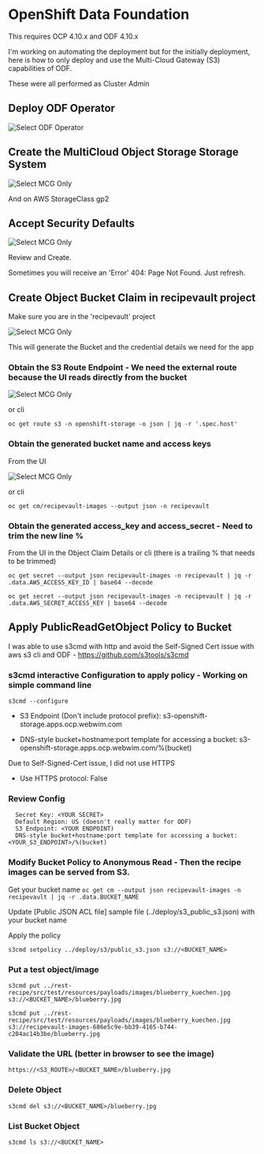 # OpenShift Data Foundation

This requires OCP 4.10.x and ODF 4.10.x

I'm working on automating the deployment but for the initially deployment, here is how to only deploy and use the Multi-Cloud Gateway (S3) capabilities of ODF.

These were all performed as Cluster Admin

## Deploy ODF Operator

![Select ODF Operator](./images/odf_operator_install.png)

## Create the MultiCloud Object Storage Storage System

![Select MCG Only](./images/step1_select_backing_storage.png)

And on AWS StorageClass gp2 

## Accept Security Defaults

![Select MCG Only](./images/step2_security.png)

Review and Create. 

Sometimes you will receive an 'Error' 404: Page Not Found.  Just refresh.


## Create Object Bucket Claim in recipevault project

Make sure you are in the 'recipevault' project

![Select MCG Only](./images/create_recipevault_bucket.png)

This will generate the Bucket and the credential details we need for the app

### Obtain the S3 Route Endpoint - We need the external route because the UI reads directly from the bucket

![Select MCG Only](./images/odf_s3_endpoint.png)

or cli

`oc get route s3 -n openshift-storage -o json | jq -r '.spec.host'`

### Obtain the generated bucket name and access keys

From the UI 

![Select MCG Only](./images/object_bucket_details.png)

or cli

`oc get cm/recipevault-images --output json -n recipevault` 

### Obtain the generated access_key and access_secret - Need to trim the new line % 

From the UI in the Object Claim Details or cli (there is a trailing % that needs to be trimmed)

`oc get secret --output json recipevault-images -n recipevault | jq -r .data.AWS_ACCESS_KEY_ID | base64 --decode`

`oc get secret --output json recipevault-images -n recipevault | jq -r .data.AWS_SECRET_ACCESS_KEY | base64 --decode`

## Apply PublicReadGetObject Policy to Bucket

I was able to use s3cmd with http and avoid the Self-Signed Cert issue with aws s3 cli and ODF - https://github.com/s3tools/s3cmd 

### s3cmd interactive Configuration to apply policy - Working on simple command line
`s3cmd --configure`

- S3 Endpoint (Don't include protocol prefix): s3-openshift-storage.apps.ocp.webwim.com

- DNS-style bucket+hostname:port template for accessing a bucket: s3-openshift-storage.apps.ocp.webwim.com/%(bucket)

Due to Self-Signed-Cert issue, I did not use HTTPS
- Use HTTPS protocol: False

### Review Config
```Access Key: <YOUR ACCESS KEY>
  Secret Key: <YOUR SECRET>
  Default Region: US (doesn't really matter for ODF)
  S3 Endpoint: <YOUR ENDPOINT)
  DNS-style bucket+hostname:port template for accessing a bucket: <YOUR_S3_ENDPOINT>/%(bucket)
  ```

### Modify Bucket Policy to Anonymous Read - Then the recipe images can be served from S3.

Get your bucket name
`oc get cm --output json recipevault-images -n recipevault | jq -r .data.BUCKET_NAME`

Update [Public JSON ACL file] sample file (../deploy/s3_public_s3.json) with your bucket name

Apply the policy

`s3cmd setpolicy ../deploy/s3/public_s3.json s3://<BUCKET_NAME>`

### Put a test object/image
`s3cmd put ../rest-recipe/src/test/resources/payloads/images/blueberry_kuechen.jpg s3://<BUCKET_NAME>/blueberry.jpg`

`s3cmd put ../rest-recipe/src/test/resources/payloads/images/blueberry_kuechen.jpg s3://recipevault-images-686e5c9e-bb39-4165-b744-c204ac14b3be/blueberry.jpg`

### Validate the URL (better in browser to see the image)
`https://<S3_ROUTE>/<BUCKET_NAME>/blueberry.jpg`

### Delete Object
`s3cmd del s3://<BUCKET_NAME>/blueberry.jpg`

### List Bucket Object
`s3cmd ls s3://<BUCKET_NAME>`










